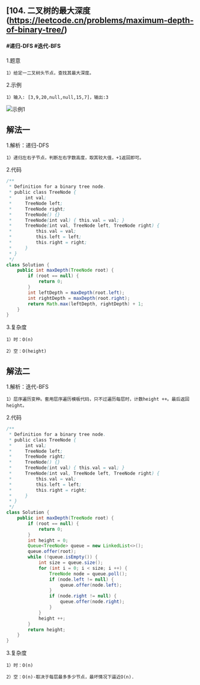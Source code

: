 ## [104. 二叉树的最大深度(https://leetcode.cn/problems/maximum-depth-of-binary-tree/)

#### #递归-DFS #迭代-BFS
1.题意

    1）给定一二叉树头节点，查找其最大深度。

2.示例

    1）输入: [3,9,20,null,null,15,7]，输出:3
![示例1](https://assets.leetcode.com/uploads/2020/11/26/tmp-tree.jpg)
## 解法一
1.解析：递归-DFS

    1）递归左右子节点，判断左右字数高度，取其较大值，+1返回即可。

2.代码
```java
/**
 * Definition for a binary tree node.
 * public class TreeNode {
 *     int val;
 *     TreeNode left;
 *     TreeNode right;
 *     TreeNode() {}
 *     TreeNode(int val) { this.val = val; }
 *     TreeNode(int val, TreeNode left, TreeNode right) {
 *         this.val = val;
 *         this.left = left;
 *         this.right = right;
 *     }
 * }
 */
class Solution {
    public int maxDepth(TreeNode root) {
        if (root == null) {
            return 0;
        }
        int leftDepth = maxDepth(root.left);
        int rightDepth = maxDepth(root.right);
        return Math.max(leftDepth, rightDepth) + 1;
    }
}
```
3.复杂度

    1）时：O(n)

    2）空：O(height)
## 解法二

1.解析：迭代-BFS

    1）层序遍历变种。套用层序遍历模板代码，只不过遍历每层时，计数height ++。最后返回height。

2.代码
```java
/**
 * Definition for a binary tree node.
 * public class TreeNode {
 *     int val;
 *     TreeNode left;
 *     TreeNode right;
 *     TreeNode() {}
 *     TreeNode(int val) { this.val = val; }
 *     TreeNode(int val, TreeNode left, TreeNode right) {
 *         this.val = val;
 *         this.left = left;
 *         this.right = right;
 *     }
 * }
 */
class Solution {
    public int maxDepth(TreeNode root) {
        if (root == null) {
            return 0;
        }
        int height = 0;
        Queue<TreeNode> queue = new LinkedList<>();
        queue.offer(root);
        while (!queue.isEmpty()) {
            int size = queue.size();
            for (int i = 0; i < size; i ++) {
                TreeNode node = queue.poll();
                if (node.left != null) {
                    queue.offer(node.left);
                }
                if (node.right != null) {
                    queue.offer(node.right);
                }
            }
            height ++;
        }
        return height;          
    }
}
```
3.复杂度

    1）时：O(n)

    2）空：O(n)-取决于每层最多多少节点，最坏情况下逼近O(n).

